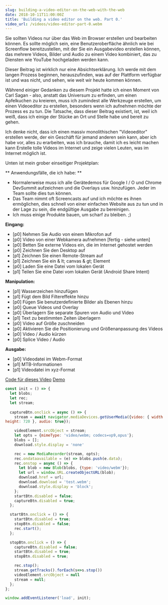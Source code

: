 ```yaml
---
slug: building-a-video-editor-on-the-web-with-the-web
date: 2018-10-11T11:00:00Z
title: 'Building a video editor on the web. Part 0.'
video_url: /videos/video-editor-part-0.webm
---
```



Sie sollten Videos nur über das Web im Browser erstellen und bearbeiten können. Es sollte möglich sein, eine Benutzeroberfläche ähnlich wie bei Screenflow bereitzustellen, mit der Sie ein Ausgabevideo erstellen können, das mehrere Videos, Bilder und Audio zu einem Video kombiniert, das zu Diensten wie YouTube hochgeladen werden kann.

Dieser Beitrag ist wirklich nur eine Absichtserklärung. Ich werde mit dem langen Prozess beginnen, herauszufinden, was auf der Plattform verfügbar ist und was nicht, und sehen, wie weit wir heute kommen können.

Während einiger Gedanken zu diesem Projekt hatte ich einen Moment von Carl Sagan - also, anstatt das Universum zu erfinden, um einen Apfelkuchen zu kreieren, muss ich zumindest alle Werkzeuge erstellen, um einen Videoeditor zu erstellen, besonders wenn ich aufnehmen möchte der Prozess es zu tun. Die Tatsache, dass dieser Beitrag existiert, ist, weil ich weiß, dass ich einige der Stücke an Ort und Stelle habe und bereit zu gehen.

Ich denke nicht, dass ich einen massiv monolithischen "Videoeditor" erstellen werde, der ein Geschäft für jemand anderen sein kann, aber ich habe vor, alles zu erarbeiten, was ich brauche, damit ich es leicht machen kann Erstelle tolle Videos im Internet und zeige vielen Leuten, was im Internet möglich ist.

Unten ist mein grober einseitiger Projektplan:


** Anwendungsfälle, die ich habe: **


* Normalerweise muss ich alle Gerätedemos für Google I / O und Chrome DevSummit aufzeichnen und die Overlays usw. hinzufügen. Jeder im Team sollte dies tun können.
* Das Team nimmt oft Screencasts auf und ich möchte es ihnen ermöglichen, dies schnell von einer einfachen Website aus zu tun und in der Lage zu sein, die endgültige Ausgabe zu bereinigen.
* Ich muss einige Produkte bauen, um scharf zu bleiben. ;)


**Eingang:**


* [p0] Nehmen Sie Audio von einem Mikrofon auf
* [p0] Video von einer Webkamera aufnehmen [fertig - siehe unten]
* [p0] Betten Sie externe Videos ein, die im Internet gehostet werden
* [p0] Zeichnen Sie den Desktop auf
* [p1] Zeichnen Sie einen Remote-Stream auf
* [p1] Zeichnen Sie ein & lt; canvas & gt; Element
* [p0] Laden Sie eine Datei vom lokalen Gerät
* [p1] Teilen Sie eine Datei vom lokalen Gerät (Android Share Intent)


**Manipulation:**


* [p1] Wasserzeichen hinzufügen
* [p1] Fügt dem Bild Filtereffekte hinzu
* [p0] Fügen Sie benutzerdefinierte Bilder als Ebenen hinzu
* [p0] Queue Videos und Overlay
* [p0] Überlagern Sie separate Spuren von Audio und Video
* [p1] Text zu bestimmten Zeiten überlagern
* [p0] Video auf Größe zuschneiden
* [p0] Aktivieren Sie die Positionierung und Größenanpassung des Videos
* [p0] Video / Audio kürzen
* [p0] Splice Video / Audio


**Ausgabe:**


* [p0] Videodatei im Webm-Format
* [p1] MTB-Informationen
* [p1] Videodatei im xyz-Format

[Code für dieses Video](https://glitch.com/edit/\#!/camera-recorder?path=script.js:1:0) [Demo](https://camera-recorder.glitch.me/)


```javascript  
const init = () => {  
  let blobs;  
  let rec;  
  let stream;  
    
  captureBtn.onclick = async () => {  
    stream = await navigator.mediaDevices.getUserMedia({video: { width: 1280, 
height: 720 }, audio: true});

    videoElement.srcObject = stream;  
    let opts = {mimeType: 'video/webm; codecs=vp9,opus'};  
    blobs = [];  
    download.style.display = 'none'

    rec = new MediaRecorder(stream, opts);  
    rec.ondataavailable = (e) => blobs.push(e.data);  
    rec.onstop = async () => {  
      let blob = new Blob(blobs, {type: 'video/webm'});  
      let url = window.URL.createObjectURL(blob);  
      download.href = url;  
      download.download = 'test.webm';  
      download.style.display = 'block';  
    };  
    startBtn.disabled = false;  
    captureBtn.disabled = true;  
  };

  startBtn.onclick = () => {  
    startBtn.disabled = true;  
    stopBtn.disabled = false;  
    rec.start();  
  };

  stopBtn.onclick = () => {  
    captureBtn.disabled = false;  
    startBtn.disabled = true;  
    stopBtn.disabled = true;

    rec.stop();  
    stream.getTracks().forEach(s=>s.stop())  
    videoElement.srcObject = null  
    stream = null;  
  };  
};

window.addEventListener('load', init);  
```

